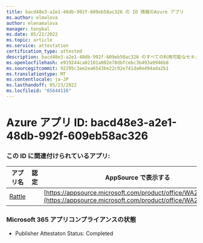 ```yaml
---
title: bacd48e3-a2e1-48db-992f-609eb58ac326 の ID 情報のAzure アプリ
ms.author: elmalova
author: elenamalova
manager: tonybal
ms.date: 05/21/2022
ms.topic: article
ms.service: attestation
certification_type: attested
description: bacd48e3-a2e1-48db-992f-609eb58ac326 のすべての利用可能なセキュリティとコンプライアンス情報。
ms.openlocfilehash: e919244ca02101a002e78dbfcebc3b493a9946b8
ms.sourcegitcommit: 92295c3ae2ea6543be22c92e741da0e494ada2b1
ms.translationtype: MT
ms.contentlocale: ja-JP
ms.lasthandoff: 05/23/2022
ms.locfileid: "65644116"
---
```

# <a name="azure-app-id-bacd48e3-a2e1-48db-992f-609eb58ac326"></a>Azure アプリ ID: bacd48e3-a2e1-48db-992f-609eb58ac326


### <a name="apps-associated-with-this-id"></a>この ID に関連付けられているアプリ:
| **アプリ名** | **認定** | **AppSource で表示する** |
|--------------|---------------|-----------------------|
| [Rattle](../forward/WA200004030.md) |  | [https://appsource.microsoft.com/product/office/WA200004030](https://appsource.microsoft.com/product/office/WA200004030) |

### <a name="microsoft-365-app-compliance-status"></a>Microsoft 365 アプリコンプライアンスの状態
- Publisher Attestaton Status: Completed
